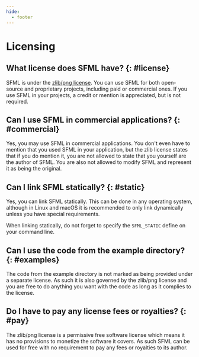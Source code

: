 ```yaml
---
hide:
  - footer
---
```


# Licensing

## What license does SFML have? {: #license}

SFML is under the [zlib/png license](https://opensource.org/licenses/zlib-license.php).
You can use SFML for both open-source and proprietary projects, including paid or commercial ones.
If you use SFML in your projects, a credit or mention is appreciated, but is not required.

## Can I use SFML in commercial applications? {: #commercial}

Yes, you may use SFML in commercial applications.
You don't even have to mention that you used SFML in your application, but the zlib license states that if you do mention it, you are not allowed to state that you yourself are the author of SFML.
You are also not allowed to modify SFML and represent it as being the original.

## Can I link SFML statically? {: #static}

Yes, you can link SFML statically.
This can be done in any operating system, although in Linux and macOS it is recommended to only link dynamically unless you have special requirements.

When linking statically, do not forget to specify the `SFML_STATIC` define on your command line.

## Can I use the code from the example directory? {: #examples}

The code from the example directory is not marked as being provided under a separate license.
As such it is also governed by the zlib/png license and you are free to do anything you want with the code as long as it complies to the license.

## Do I have to pay any license fees or royalties? {: #pay}

The zlib/png license is a permissive free software license which means it has no provisions to monetize the software it covers.
As such SFML can be used for free with no requirement to pay any fees or royalties to its author.